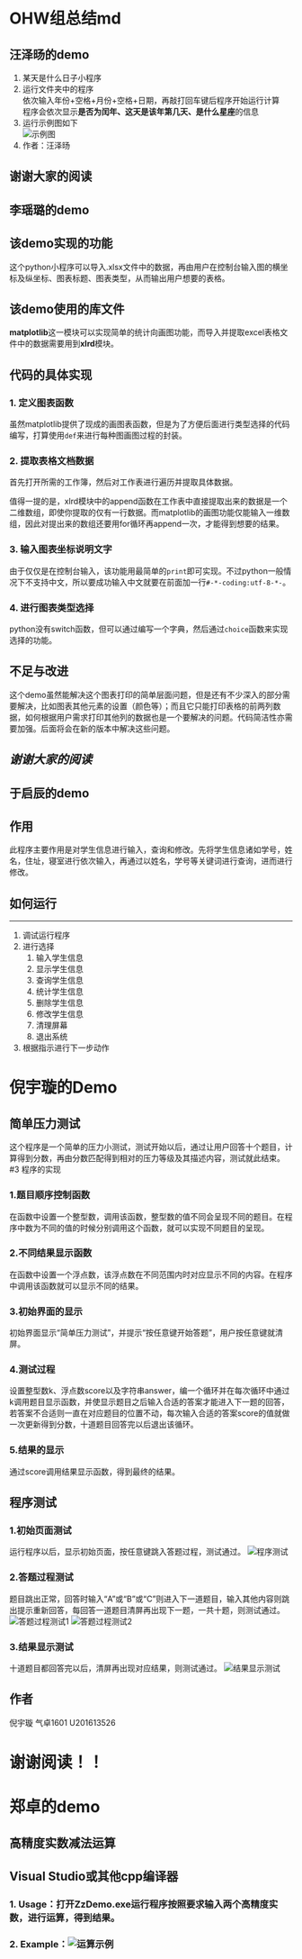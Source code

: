 # OHW组总结md  
## 汪泽旸的demo   
1. 某天是什么日子小程序  
2. 运行文件夹中的程序  
依次输入年份+空格+月份+空格+日期，再敲打回车键后程序开始运行计算  
程序会依次显示**是否为闰年、这天是该年第几天、是什么星座**的信息
3. 运行示例图如下  
![示例图](U201611955\WangZeyangDemo\1.png "示例图")
4. 作者：汪泽旸
## 谢谢大家的阅读
  
  
## 李瑶璐的demo
## 该demo实现的功能
这个python小程序可以导入.xlsx文件中的数据，再由用户在控制台输入图的横坐标及纵坐标、图表标题、图表类型，从而输出用户想要的表格。
## 该demo使用的库文件
**matplotlib**这一模块可以实现简单的统计向画图功能，而导入并提取excel表格文件中的数据需要用到**xlrd**模块。
## 代码的具体实现
### 1. 定义图表函数
虽然matplotlib提供了现成的画图表函数，但是为了方便后面进行类型选择的代码编写，打算使用`def`来进行每种图画图过程的封装。
### 2. 提取表格文档数据
首先打开所需的工作簿，然后对工作表进行遍历并提取具体数据。

值得一提的是，xlrd模块中的append函数在工作表中直接提取出来的数据是一个二维数组，即使你提取的仅有一行数据。而matplotlib的画图功能仅能输入一维数组，因此对提出来的数组还要用for循环再append一次，才能得到想要的结果。
### 3. 输入图表坐标说明文字
由于仅仅是在控制台输入，该功能用最简单的`print`即可实现。不过python一般情况下不支持中文，所以要成功输入中文就要在前面加一行`#-*-coding:utf-8-*-`。
### 4. 进行图表类型选择
python没有switch函数，但可以通过编写一个字典，然后通过`choice`函数来实现选择的功能。
## 不足与改进
这个demo虽然能解决这个图表打印的简单层面问题，但是还有不少深入的部分需要解决，比如图表其他元素的设置（颜色等）；而且它只能打印表格的前两列数据，如何根据用户需求打印其他列的数据也是一个要解决的问题。代码简洁性亦需要加强。后面将会在新的版本中解决这些问题。
## *谢谢大家的阅读*
  
    

## 于启辰的demo
## 作用
此程序主要作用是对学生信息进行输入，查询和修改。先将学生信息诸如学号，姓名，住址，寝室进行依次输入，再通过以姓名，学号等关键词进行查询，进而进行修改。  
## 如何运行
----
1. 调试运行程序
2. 进行选择  
    1. 输入学生信息  
    2. 显示学生信息  
    4. 查询学生信息  
    2. 统计学生信息
    6. 删除学生信息
    3. 修改学生信息
    7. 清理屏幕
    6. 退出系统  
4. 根据指示进行下一步动作  
   
# 倪宇璇的Demo
## 简单压力测试
这个程序是一个简单的压力小测试，测试开始以后，通过让用户回答十个题目，计算得到分数，再由分数匹配得到相对的压力等级及其描述内容，测试就此结束。
#3 程序的实现
### 1.题目顺序控制函数
在函数中设置一个整型数，调用该函数，整型数的值不同会呈现不同的题目。在程序中数为不同的值的时候分别调用这个函数，就可以实现不同题目的呈现。
### 2.不同结果显示函数
在函数中设置一个浮点数，该浮点数在不同范围内时对应显示不同的内容。在程序中调用该函数就可以显示不同的结果。
### 3.初始界面的显示
初始界面显示“简单压力测试”，并提示“按任意键开始答题”，用户按任意键就清屏。
### 4.测试过程
设置整型数k、浮点数score以及字符串answer，编一个循环并在每次循环中通过k调用题目显示函数，并使显示题目之后输入合适的答案才能进入下一题的回答，若答案不合适则一直在对应题目的位置不动，每次输入合适的答案score的值就做一次更新得到分数，十道题目回答完以后退出该循环。
### 5.结果的显示
通过score调用结果显示函数，得到最终的结果。
## 程序测试
### 1.初始页面测试
运行程序以后，显示初始页面，按任意键跳入答题过程，测试通过。
![程序测试](U201613526/numbers/number1.png "程序测试结果")
### 2.答题过程测试
题目跳出正常，回答时输入“A”或“B”或“C”则进入下一道题目，输入其他内容则跳出提示重新回答，每回答一道题目清屏再出现下一题，一共十题，则测试通过。
![答题过程测试1](U201613526/numbers/number2.png "答题过程输入合适答案测试")
![答题过程测试2](U201613526/numbers/number3.png "答题过程输入不合适答案测试")
### 3.结果显示测试
十道题目都回答完以后，清屏再出现对应结果，则测试通过。
![结果显示测试](U201613526/numbers/number4.png "结果显示测试结果")
## 作者
倪宇璇 气卓1601 U201613526
# 谢谢阅读！！

# 郑卓的demo    
## 高精度实数减法运算
## Visual Studio或其他cpp编译器
### 1. Usage：打开ZzDemo.exe运行程序按照要求输入两个高精度实数，进行运算，得到结果。
### 2. Example：![运算示例](U201615604\ZzDemo\示例.png "运算示例")
